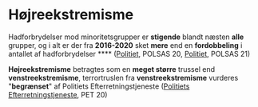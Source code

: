 # Højreekstremisme

Hadforbrydelser mod minoritetsgrupper er **stigende** blandt næsten **alle** grupper, og i alt er der fra **2016-2020** sket **mere** end en **fordobbeling** i antallet af hadforbrydelser **** ([Politiet](https://politi.dk/-/media/mediefiler/landsdaekkende-dokumenter/statistikker/hadforbrydelser/hadforbrydelser-2019.pdf?la=da\&hash=86E26E960D6896CD33EBBB8ECE8487499BF986D3), POLSAS 20, [Politiet](https://politi.dk/-/media/mediefiler/landsdaekkende-dokumenter/statistikker/hadforbrydelser/hadforbrydelser-2020.pdf?la=da\&hash=0B32A5EFAFB9E02BAFC9288F18FCB436CB5EE104), POLSAS 21)

**Højreekstremisme** betragtes som en **meget større** trussel end **venstreekstremisme**, terrortruslen fra **venstreekstremisme** vurderes "**begrænset**" af Politiets Efterretningstjeneste ([Politiets Efterretningstjeneste](https://www.pet.dk/Nyheder/2020/VTD2020.aspx), PET 20)

